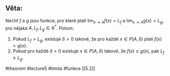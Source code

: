 ## Věta: 
 Nechť $f$ a $g$ jsou funkce, pro které platí $\lim_{x \to A} f(x) = L_f$ a $\lim_{x \to A} g(x) = L_g$, pro nějaká $A, L_f, L_g \in \mathbb{R}^*$. Potom:

1. Pokud $L_f > L_g$, existuje $\delta > 0$ takové, že pro každé $x \in P(A, \delta)$ platí $f(x) > g(x)$.
2. Pokud pro každé $\delta > 0$ existuje $x \in P(A, \delta)$ takové, že $f(x) \geq g(x)$, pak $L_f \geq L_g$.



#theorem #lecture5 #limita #funkce 
[[5.2]]
